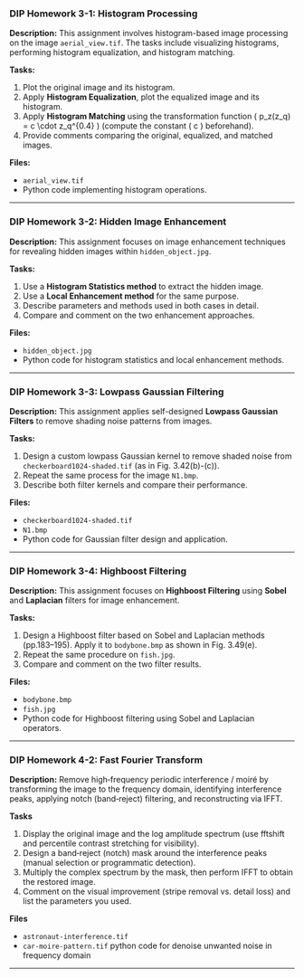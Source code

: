 ### DIP Homework 3-1: Histogram Processing

**Description:**
This assignment involves histogram-based image processing on the image `aerial_view.tif`. The tasks include visualizing histograms, performing histogram equalization, and histogram matching.

**Tasks:**

1. Plot the original image and its histogram.
2. Apply **Histogram Equalization**, plot the equalized image and its histogram.
3. Apply **Histogram Matching** using the transformation function ( p_z(z_q) = c \cdot z_q^{0.4} ) (compute the constant ( c ) beforehand).
4. Provide comments comparing the original, equalized, and matched images.

**Files:**

* `aerial_view.tif`
* Python code implementing histogram operations.

---

### DIP Homework 3-2: Hidden Image Enhancement

**Description:**
This assignment focuses on image enhancement techniques for revealing hidden images within `hidden_object.jpg`.

**Tasks:**

1. Use a **Histogram Statistics method** to extract the hidden image.
2. Use a **Local Enhancement method** for the same purpose.
3. Describe parameters and methods used in both cases in detail.
4. Compare and comment on the two enhancement approaches.

**Files:**

* `hidden_object.jpg`
* Python code for histogram statistics and local enhancement methods.

---

### DIP Homework 3-3: Lowpass Gaussian Filtering

**Description:**
This assignment applies self-designed **Lowpass Gaussian Filters** to remove shading noise patterns from images.

**Tasks:**

1. Design a custom lowpass Gaussian kernel to remove shaded noise from `checkerboard1024-shaded.tif` (as in Fig. 3.42(b)-(c)).
2. Repeat the same process for the image `N1.bmp`.
3. Describe both filter kernels and compare their performance.

**Files:**

* `checkerboard1024-shaded.tif`
* `N1.bmp`
* Python code for Gaussian filter design and application.

---

### DIP Homework 3-4: Highboost Filtering

**Description:**
This assignment focuses on **Highboost Filtering** using **Sobel** and **Laplacian** filters for image enhancement.

**Tasks:**

1. Design a Highboost filter based on Sobel and Laplacian methods (pp.183–195). Apply it to `bodybone.bmp` as shown in Fig. 3.49(e).
2. Repeat the same procedure on `fish.jpg`.
3. Compare and comment on the two filter results.

**Files:**

* `bodybone.bmp`
* `fish.jpg`
* Python code for Highboost filtering using Sobel and Laplacian operators.

---

### DIP Homework 4-2: Fast Fourier Transform

**Description:**
Remove high‑frequency periodic interference / moiré by transforming the image to the frequency domain, identifying interference peaks, applying notch (band‑reject) filtering, and reconstructing via IFFT.

**Tasks**

1. Display the original image and the log amplitude spectrum (use fftshift and percentile contrast stretching for visibility).
2. Design a band‑reject (notch) mask around the interference peaks (manual selection or programmatic detection).
3. Multiply the complex spectrum by the mask, then perform IFFT to obtain the restored image.
4. Comment on the visual improvement (stripe removal vs. detail loss) and list the parameters you used.

**Files**
* `astronaut-interference.tif`
* `car-moire-pattern.tif`
python code for denoise unwanted noise in frequency domain

---


